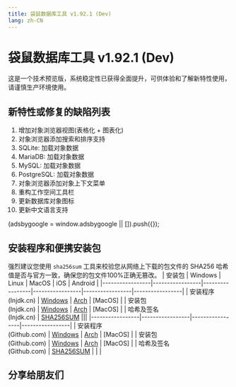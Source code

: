 ```yaml
---
title: 袋鼠数据库工具 v1.92.1 (Dev)
lang: zh-CN
---
```


# 袋鼠数据库工具 v1.92.1 (Dev)
这是一个技术预览版，系统稳定性已获得全面提升，可供体验和了解新特性使用，请谨慎生产环境使用。

## 新特性或修复的缺陷列表
1. 增加对象浏览器视图(表格化 + 图表化)
2. 对象浏览器添加搜索和排序支持
3. SQLite: 加载对象数据
4. MariaDB: 加载对象数据
5. MySQL: 加载对象数据
6. PostgreSQL: 加载对象数据
7. 对象浏览器添加对象上下文菜单
8. 重构工作空间工具栏
9. 更新数据库对象图标
10. 更新中文语言支持


<div>
    <script2 type="text/javascript" async="true" src="https://pagead2.googlesyndication.com/pagead/js/adsbygoogle.js" />
    <ins class="adsbygoogle"
        style="display:block; text-align:center;"
        data-ad-layout="in-article"
        data-ad-format="fluid"
        data-ad-client="ca-pub-3975819313740938"
        data-ad-slot="6760827895"></ins>
    <script2 type="text/javascript">
        (adsbygoogle = window.adsbygoogle || []).push({});
    </script2>
</div>

## 安装程序和便携安装包
强烈建议您使用 `sha256sum` 工具来校验您从网络上下载的包文件的 SHA256 哈希值是否与官方一致，确保您的包文件100%正确无篡改。
| 安装包          | Windows         | Linux           | MacOS           | iOS             | Android         |
|-----------------|-----------------|-----------------|-----------------|-----------------|-----------------|
| 安装程序<br/>(Injdk.cn) | [Windows](https://d4.injdk.cn/dbkangaroo/v1.92.1.220228/kangaroo-1.92.1.220228-AMD64.exe) | [Arch](https://d4.injdk.cn/dbkangaroo/v1.92.1.220228/kangaroo-1.92.1.220228-1-x86_64.pkg.tar.zst) | [MacOS] |
| 安装包<br/>(Injdk.cn)  | [Windows](https://d4.injdk.cn/dbkangaroo/v1.92.1.220228/kangaroo-1.92.1.220228-AMD64.7z) | [Arch](https://d4.injdk.cn/dbkangaroo/v1.92.1.220228/kangaroo-1.92.1.220228-arch.tar.gz) | [MacOS] |
| 哈希及签名<br/>(Injdk.cn) | [SHA256SUM](https://d4.injdk.cn/dbkangaroo/v1.92.1.220228/kangaroo-1.92.1.220228.sha256sum) |||
|-----------------|-----------------|-----------------|-----------------|
| 安装程序<br/>(Github.com) | [Windows](https://github.com/dbkangaroo/kangaroo/releases/download/v1.92.1.220228/kangaroo-1.92.1.220228-AMD64.exe) | [Arch](https://github.com/dbkangaroo/kangaroo/releases/download/v1.92.1.220228/kangaroo-1.92.1.220228-1-x86_64.pkg.tar.zst) | [MacOS] |
| 安装包<br/>(Github.com)  | [Windows](https://github.com/dbkangaroo/kangaroo/releases/download/v1.92.1.220228/kangaroo-1.92.1.220228-AMD64.7z) | [Arch](https://github.com/dbkangaroo/kangaroo/releases/download/v1.92.1.220228/kangaroo-1.92.1.220228-arch.tar.gz) | [MacOS] |
| 哈希及签名<br/>(Github.com) | [SHA256SUM](https://github.com/dbkangaroo/kangaroo/releases/download/v1.92.1.220228/kangaroo-1.92.1.220228.sha256sum) | | |

## 分享给朋友们
<social-share :networks="['wechat', 'qq', 'weibo', 'douban', 'facebook', 'twitter', 'telegram', 'line', 'skype', 'linkedin']" />
